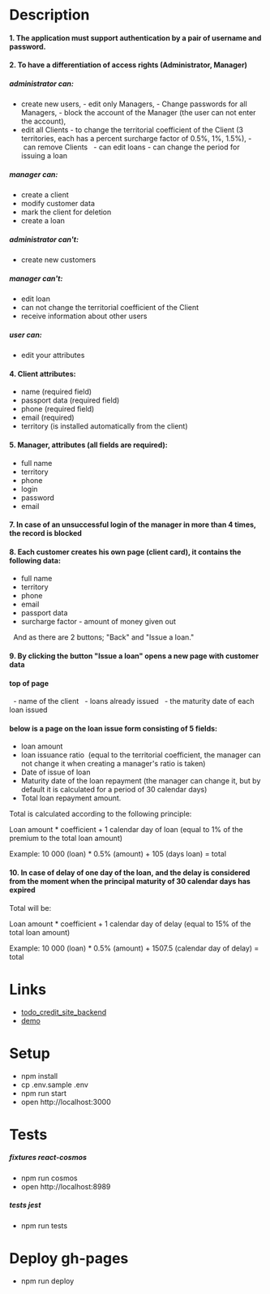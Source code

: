 # Description

#### 1. The application must support authentication by a pair of username and password.

#### 2. To have a differentiation of access rights (Administrator, Manager)

##### administrator can:

  - create new users,
  - edit only Managers,
  - Change passwords for all Managers,
  - block the account of the Manager (the user can not enter the account),
  - edit all Clients
  - to change the territorial coefficient of the Client (3 territories, each has a percent surcharge factor of 0.5%, 1%, 1.5%),
  - can remove Clients
  - can edit loans
  - can change the period for issuing a loan

##### manager can:

  - create a client
  - modify customer data
  - mark the client for deletion
  - create a loan

##### administrator can't:

  - create new customers

##### manager can't:

  - edit loan
  - can not change the territorial coefficient of the Client
  - receive information about other users

##### user can:

  - edit your attributes

#### 4. Client attributes:

  - name (required field)
  - passport data (required field)
  - phone (required field)
  - email (required)
  - territory (is installed automatically from the client)

#### 5. Manager, attributes (all fields are required):

  - full name
  - territory
  - phone
  - login
  - password
  - email

#### 7. In case of an unsuccessful login of the manager in more than 4 times, the record is blocked

#### 8. Each customer creates his own page (client card), it contains the following data:
  - full name
  - territory
  - phone
  - email
  - passport data
  - surcharge factor
  - amount of money given out

  And as there are 2 buttons; "Back" and "Issue a loan."

#### 9. By clicking the button "Issue a loan" opens a new page with customer data

#### top of page
  - name of the client
  - loans already issued
  - the maturity date of each loan issued

#### below is a page on the loan issue form consisting of 5 fields:

  - loan amount
  - loan issuance ratio 
  (equal to the territorial coefficient, the manager can not change it when creating a manager's ratio is taken)
  - Date of issue of loan
  - Maturity date of the loan repayment
  (the manager can change it, but by default it is calculated for a period of 30 calendar days)
  - Total loan repayment amount.

  Total is calculated according to the following principle:

  Loan amount * coefficient + 1 calendar day of loan (equal to 1% of the premium to the total loan amount)

  Example: 10 000 (loan) * 0.5% (amount) + 105 (days loan) = total

#### 10. In case of delay of one day of the loan, and the delay is considered from the moment when the principal maturity of 30 calendar days has expired

  Total will be:

  Loan amount * coefficient + 1 calendar day of delay (equal to 15% of the total loan amount)

  Example: 10 000 (loan) * 0.5% (amount) + 1507.5 (calendar day of delay) = total

# Links
  - [todo_credit_site_backend](https://github.com/niten2/todo_credit_site_backend)
  - [demo](https://niten2.github.io/todo_credit_site_frontend)

# Setup

  - npm install
  - cp .env.sample .env
  - npm run start
  - open http://localhost:3000

# Tests

##### fixtures react-cosmos
  - npm run cosmos
  - open http://localhost:8989

##### tests jest
  - npm run tests

# Deploy gh-pages
  - npm run deploy

